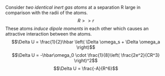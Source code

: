 Consider *two identical inert gas atoms* at a separation R large in comparison with the radii of the atoms.
$$R >> r$$
These atoms *induce dipole moments* in each other which causes an attractive interaction between the atoms.
$$\Delta U = \frac{1}{2}\hbar \left( \Delta \omega_s + \Delta \omega_a \right)$$
$$\Delta U = -\hbar\omega_0 \cdot \frac{1}{8}\left( \frac{2e^2}{CR^3} \right)^2$$
$$\Delta U = \frac{-A}{R^6}$$